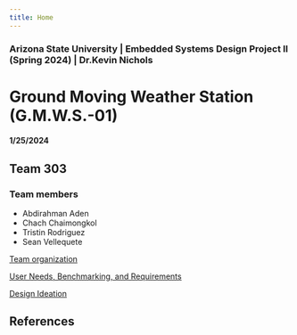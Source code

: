 ```yaml
---
title: Home
---
```


### Arizona State University | Embedded Systems Design Project II (Spring 2024) | Dr.Kevin Nichols
# Ground Moving Weather Station (G.M.W.S.-01) 
#### 1/25/2024

## Team 303 

### Team members 
* Abdirahman Aden
* Chach Chaimongkol
* Tristin Rodriguez
* Sean Vellequete
  

[Team organization](/Team_organization)

[User Needs, Benchmarking, and Requirements](/User_Needs_Benchmarking_Requirements.md)

[Design Ideation](/)





## References

